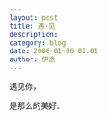 ```yaml
---
layout: post
title: 遇·见
description: 
category: blog
date: 2008-01-06 02:01
author: 伊迭
---
```

遇见你，

是那么的美好。
